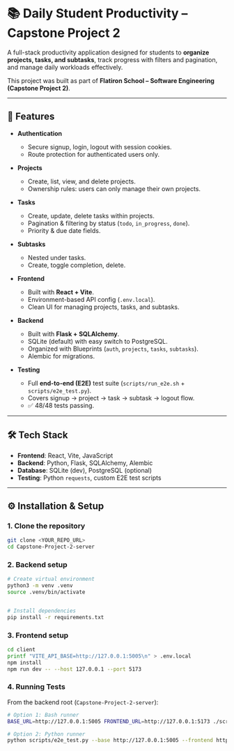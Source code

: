 # 📚 Daily Student Productivity – Capstone Project 2

A full-stack productivity application designed for students to **organize projects, tasks, and subtasks**, track progress with filters and pagination, and manage daily workloads effectively.  

This project was built as part of **Flatiron School – Software Engineering (Capstone Project 2)**.

---

## 🚀 Features

- **Authentication**
  - Secure signup, login, logout with session cookies.
  - Route protection for authenticated users only.

- **Projects**
  - Create, list, view, and delete projects.
  - Ownership rules: users can only manage their own projects.

- **Tasks**
  - Create, update, delete tasks within projects.
  - Pagination & filtering by status (`todo`, `in_progress`, `done`).
  - Priority & due date fields.

- **Subtasks**
  - Nested under tasks.
  - Create, toggle completion, delete.

- **Frontend**
  - Built with **React + Vite**.
  - Environment-based API config (`.env.local`).
  - Clean UI for managing projects, tasks, and subtasks.

- **Backend**
  - Built with **Flask + SQLAlchemy**.
  - SQLite (default) with easy switch to PostgreSQL.
  - Organized with Blueprints (`auth`, `projects`, `tasks`, `subtasks`).
  - Alembic for migrations.

- **Testing**
  - Full **end-to-end (E2E)** test suite (`scripts/run_e2e.sh` + `scripts/e2e_test.py`).
  - Covers signup → project → task → subtask → logout flow.
  - ✅ 48/48 tests passing.

---

## 🛠️ Tech Stack

- **Frontend**: React, Vite, JavaScript
- **Backend**: Python, Flask, SQLAlchemy, Alembic
- **Database**: SQLite (dev), PostgreSQL (optional)
- **Testing**: Python `requests`, custom E2E test scripts

---

## ⚙️ Installation & Setup

### 1. Clone the repository
```bash
git clone <YOUR_REPO_URL>
cd Capstone-Project-2-server
```

### 2. Backend setup
```bash
# Create virtual environment
python3 -m venv .venv
source .venv/bin/activate


# Install dependencies
pip install -r requirements.txt
```

### 3. Frontend setup
```bash
cd client
printf "VITE_API_BASE=http://127.0.0.1:5005\n" > .env.local
npm install
npm run dev -- --host 127.0.0.1 --port 5173
```

### 4. Running Tests

From the backend root (`Capstone-Project-2-server`):

```bash
# Option 1: Bash runner
BASE_URL=http://127.0.0.1:5005 FRONTEND_URL=http://127.0.0.1:5173 ./scripts/run_e2e.sh

# Option 2: Python runner
python scripts/e2e_test.py --base http://127.0.0.1:5005 --frontend http://127.0.0.1:5173
```